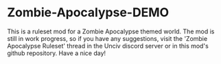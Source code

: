 # Zombie-Apocalypse-DEMO
This is a ruleset mod for a Zombie Apocalypse themed world. The mod is still in work progress, so if you have any suggestions, visit the 'Zombie Apocalypse Ruleset' thread in the Unciv discord server or in this mod's github repository. Have a nice day!
